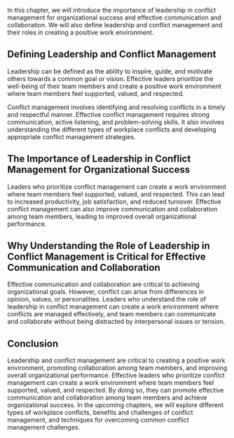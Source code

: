 
In this chapter, we will introduce the importance of leadership in conflict management for organizational success and effective communication and collaboration. We will also define leadership and conflict management and their roles in creating a positive work environment.

Defining Leadership and Conflict Management
-------------------------------------------

Leadership can be defined as the ability to inspire, guide, and motivate others towards a common goal or vision. Effective leaders prioritize the well-being of their team members and create a positive work environment where team members feel supported, valued, and respected.

Conflict management involves identifying and resolving conflicts in a timely and respectful manner. Effective conflict management requires strong communication, active listening, and problem-solving skills. It also involves understanding the different types of workplace conflicts and developing appropriate conflict management strategies.

The Importance of Leadership in Conflict Management for Organizational Success
------------------------------------------------------------------------------

Leaders who prioritize conflict management can create a work environment where team members feel supported, valued, and respected. This can lead to increased productivity, job satisfaction, and reduced turnover. Effective conflict management can also improve communication and collaboration among team members, leading to improved overall organizational performance.

Why Understanding the Role of Leadership in Conflict Management is Critical for Effective Communication and Collaboration
-------------------------------------------------------------------------------------------------------------------------

Effective communication and collaboration are critical to achieving organizational goals. However, conflict can arise from differences in opinion, values, or personalities. Leaders who understand the role of leadership in conflict management can create a work environment where conflicts are managed effectively, and team members can communicate and collaborate without being distracted by interpersonal issues or tension.

Conclusion
----------

Leadership and conflict management are critical to creating a positive work environment, promoting collaboration among team members, and improving overall organizational performance. Effective leaders who prioritize conflict management can create a work environment where team members feel supported, valued, and respected. By doing so, they can promote effective communication and collaboration among team members and achieve organizational success. In the upcoming chapters, we will explore different types of workplace conflicts, benefits and challenges of conflict management, and techniques for overcoming common conflict management challenges.
